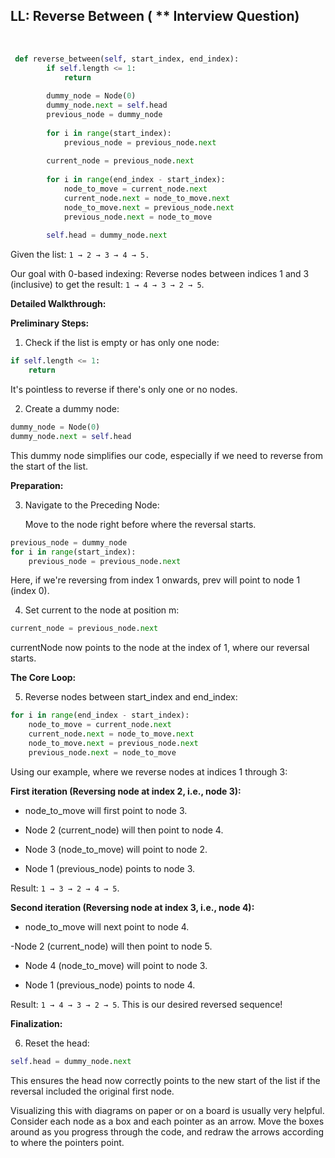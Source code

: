 ## LL: Reverse Between ( ** Interview Question)
<br>

```python
 def reverse_between(self, start_index, end_index):
        if self.length <= 1:
            return
    
        dummy_node = Node(0)
        dummy_node.next = self.head
        previous_node = dummy_node
    
        for i in range(start_index):
            previous_node = previous_node.next
    
        current_node = previous_node.next
    
        for i in range(end_index - start_index):
            node_to_move = current_node.next
            current_node.next = node_to_move.next
            node_to_move.next = previous_node.next
            previous_node.next = node_to_move
    
        self.head = dummy_node.next
```
Given the list:
`1 → 2 → 3 → 4 → 5.`

Our goal with 0-based indexing: Reverse nodes between indices 1 and 3 (inclusive) to get the result:
`1 → 4 → 3 → 2 → 5`.



**Detailed Walkthrough:**

**Preliminary Steps:**

1. Check if the list is empty or has only one node:
```python
if self.length <= 1:
    return
```

It's pointless to reverse if there's only one or no nodes.

2. Create a dummy node:
```python
dummy_node = Node(0)
dummy_node.next = self.head
```

This dummy node simplifies our code, especially if we need to reverse from the start of the list.

**Preparation:**

3. Navigate to the Preceding Node:

     Move to the node right before where the reversal starts.
```python
previous_node = dummy_node
for i in range(start_index):
    previous_node = previous_node.next
```

Here, if we're reversing from index 1 onwards, prev will point to node 1 (index 0).

4. Set current to the node at position m:
```python
current_node = previous_node.next
```

currentNode now points to the node at the index of 1, where our reversal starts.

**The Core Loop:**

5. Reverse nodes between start_index and end_index:
```python
for i in range(end_index - start_index):
    node_to_move = current_node.next
    current_node.next = node_to_move.next
    node_to_move.next = previous_node.next
    previous_node.next = node_to_move
```

Using our example, where we reverse nodes at indices 1 through 3:



**First iteration (Reversing node at index 2, i.e., node 3):**

- node_to_move will first point to node 3.

- Node 2 (current_node) will then point to node 4.

- Node 3 (node_to_move) will point to node 2.

- Node 1 (previous_node) points to node 3.

Result: `1 → 3 → 2 → 4 → 5`.



**Second iteration (Reversing node at index 3, i.e., node 4):**

- node_to_move will next point to node 4.

-Node 2 (current_node) will then point to node 5.

- Node 4 (node_to_move) will point to node 3.

- Node 1 (previous_node) points to node 4.

Result: `1 → 4 → 3 → 2 → 5`.
This is our desired reversed sequence!

**Finalization:**

6. Reset the head:
```python
self.head = dummy_node.next
```

This ensures the head now correctly points to the new start of the list if the reversal included the original first node.

Visualizing this with diagrams on paper or on a board is usually very helpful. Consider each node as a box and each pointer as an arrow. Move the boxes around as you progress through the code, and redraw the arrows according to where the pointers point.




